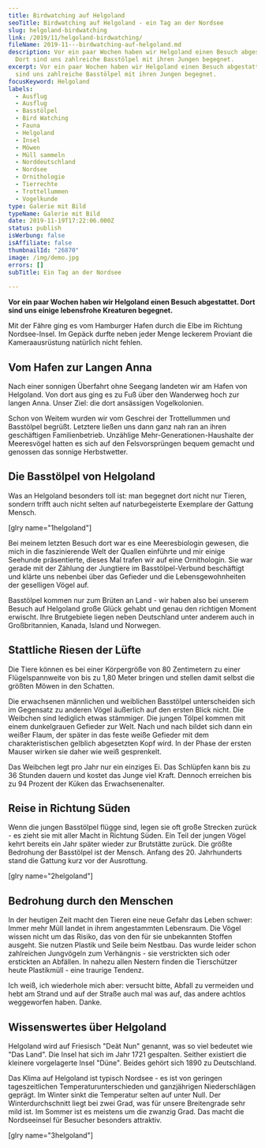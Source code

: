 ```yaml
---
title: Birdwatching auf Helgoland
seoTitle: Birdwatching auf Helgoland - ein Tag an der Nordsee
slug: helgoland-birdwatching
link: /2019/11/helgoland-birdwatching/
fileName: 2019-11---birdwatching-auf-helgoland.md
description: Vor ein paar Wochen haben wir Helgoland einen Besuch abgestattet.
  Dort sind uns zahlreiche Basstölpel mit ihren Jungen begegnet.
excerpt: Vor ein paar Wochen haben wir Helgoland einen Besuch abgestattet. Dort
  sind uns zahlreiche Basstölpel mit ihren Jungen begegnet.
focusKeyword: Helgoland
labels:
  - Ausflug
  - Ausflug
  - Basstölpel
  - Bird Watching
  - Fauna
  - Helgoland
  - Insel
  - Möwen
  - Müll sammeln
  - Norddeutschland
  - Nordsee
  - Ornithologie
  - Tierrechte
  - Trottellummen
  - Vogelkunde
type: Galerie mit Bild
typeName: Galerie mit Bild
date: 2019-11-19T17:22:06.000Z
status: publish
isWerbung: false
isAffiliate: false
thumbnailId: "26870"
image: /img/demo.jpg
errors: []
subTitle: Ein Tag an der Nordsee
  
---
```


**Vor ein paar Wochen haben wir Helgoland einen Besuch abgestattet. Dort sind
uns einige lebensfrohe Kreaturen begegnet.**

Mit der Fähre ging es vom Hamburger Hafen durch die Elbe im Richtung
Nordsee-Insel. Im Gepäck durfte neben jeder Menge leckerem Proviant die
Kameraausrüstung natürlich nicht fehlen.

## Vom Hafen zur Langen Anna

Nach einer sonnigen Überfahrt ohne Seegang landeten wir am Hafen von Helgoland.
Von dort aus ging es zu Fuß über den Wanderweg hoch zur langen Anna. Unser Ziel:
die dort ansässigen Vogelkolonien.

Schon von Weitem wurden wir vom Geschrei der Trottellummen und Basstölpel
begrüßt. Letztere ließen uns dann ganz nah ran an ihren geschäftigen
Familienbetrieb. Unzählige Mehr-Generationen-Haushalte der Meeresvögel hatten es
sich auf den Felsvorsprüngen bequem gemacht und genossen das sonnige
Herbstwetter.

## Die Basstölpel von Helgoland

Was an Helgoland besonders toll ist: man begegnet dort nicht nur Tieren, sondern
trifft auch nicht selten auf naturbegeisterte Exemplare der Gattung Mensch.

[glry name="1helgoland"]

Bei meinem letzten Besuch dort war es eine Meeresbiologin gewesen, die mich in
die faszinierende Welt der Quallen einführte und mir einige Seehunde
präsentierte, dieses Mal trafen wir auf eine Ornithologin. Sie war gerade mit
der Zählung der Jungtiere im Basstölpel-Verbund beschäftigt und klärte uns
nebenbei über das Gefieder und die Lebensgewohnheiten der geselligen Vögel auf.

Basstölpel kommen nur zum Brüten an Land - wir haben also bei unserem Besuch auf
Helgoland große Glück gehabt und genau den richtigen Moment erwischt. Ihre
Brutgebiete liegen neben Deutschland unter anderem auch in Großbritannien,
Kanada, Island und Norwegen.

## Stattliche Riesen der Lüfte

Die Tiere können es bei einer Körpergröße von 80 Zentimetern zu einer
Flügelspannweite von bis zu 1,80 Meter bringen und stellen damit selbst die
größten Möwen in den Schatten.

Die erwachsenen männlichen und weiblichen Basstölpel unterscheiden sich im
Gegensatz zu anderen Vögel äußerlich auf den ersten Blick nicht. Die Weibchen
sind lediglich etwas stämmiger. Die jungen Tölpel kommen mit einem dunkelgrauen
Gefieder zur Welt. Nach und nach bildet sich dann ein weißer Flaum, der später
in das feste weiße Gefieder mit dem charakteristischen gelblich abgesetzten Kopf
wird. In der Phase der ersten Mauser wirken sie daher wie weiß gesprenkelt.

Das Weibchen legt pro Jahr nur ein einziges Ei. Das Schlüpfen kann bis zu 36
Stunden dauern und kostet das Junge viel Kraft. Dennoch erreichen bis zu 94
Prozent der Küken das Erwachsenenalter.

## Reise in Richtung Süden

Wenn die jungen Basstölpel flügge sind, legen sie oft große Strecken zurück - es
zieht sie mit aller Macht in Richtung Süden. Ein Teil der jungen Vögel kehrt
bereits ein Jahr später wieder zur Brutstätte zurück. Die größte Bedrohung der
Basstölpel ist der Mensch. Anfang des 20. Jahrhunderts stand die Gattung kurz
vor der Ausrottung.

[glry name="2helgoland"]

## Bedrohung durch den Menschen

In der heutigen Zeit macht den Tieren eine neue Gefahr das Leben schwer: Immer
mehr Müll landet in ihrem angestammten Lebensraum. Die Vögel wissen nicht um das
Risiko, das von den für sie unbekannten Stoffen ausgeht. Sie nutzen Plastik und
Seile beim Nestbau. Das wurde leider schon zahlreichen Jungvögeln zum
Verhängnis - sie verstrickten sich oder erstickten an Abfällen. In nahezu allen
Nestern finden die Tierschützer heute Plastikmüll - eine traurige Tendenz.

Ich weiß, ich wiederhole mich aber: versucht bitte, Abfall zu vermeiden und hebt
am Strand und auf der Straße auch mal was auf, das andere achtlos weggeworfen
haben. Danke.

## Wissenswertes über Helgoland

Helgoland wird auf Friesisch "Deät Nun" genannt, was so viel bedeutet wie "Das
Land". Die Insel hat sich im Jahr 1721 gespalten. Seither existiert die kleinere
vorgelagerte Insel "Düne". Beides gehört sich 1890 zu Deutschland.

Das Klima auf Helgoland ist typisch Nordsee - es ist von geringen
tageszeitlichen Temperaturunterschieden und ganzjährigen Niederschlägen geprägt.
Im Winter sinkt die Temperatur selten auf unter Null. Der Winterdurchschnitt
liegt bei zwei Grad, was für unsere Breitengrade sehr mild ist. Im Sommer ist es
meistens um die zwanzig Grad. Das macht die Nordseeinsel für Besucher besonders
attraktiv.

[glry name="3helgoland"]

  
